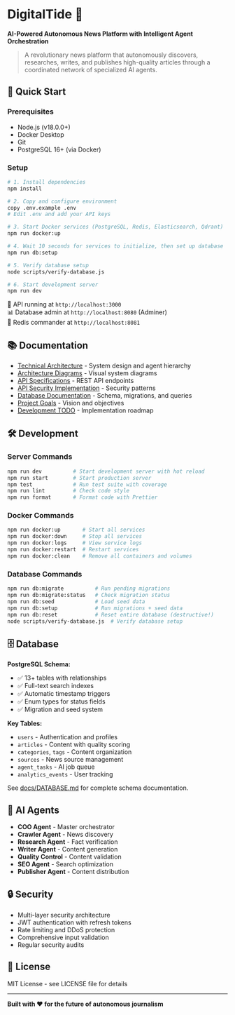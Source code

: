 # DigitalTide 🌊

**AI-Powered Autonomous News Platform with Intelligent Agent Orchestration**

> A revolutionary news platform that autonomously discovers, researches, writes, and publishes high-quality articles through a coordinated network of specialized AI agents.

## 🚀 Quick Start

### Prerequisites
- Node.js (v18.0.0+)
- Docker Desktop
- Git
- PostgreSQL 16+ (via Docker)

### Setup
```bash
# 1. Install dependencies
npm install

# 2. Copy and configure environment
copy .env.example .env
# Edit .env and add your API keys

# 3. Start Docker services (PostgreSQL, Redis, Elasticsearch, Qdrant)
npm run docker:up

# 4. Wait 10 seconds for services to initialize, then set up database
npm run db:setup

# 5. Verify database setup
node scripts/verify-database.js

# 6. Start development server
npm run dev
```

🎉 API running at `http://localhost:3000`  
📊 Database admin at `http://localhost:8080` (Adminer)  
🔴 Redis commander at `http://localhost:8081`

## 📚 Documentation

- [Technical Architecture](docs/TECHNICAL_ARCHITECTURE.md) - System design and agent hierarchy
- [Architecture Diagrams](docs/ARCHITECTURE_DIAGRAMS.md) - Visual system diagrams
- [API Specifications](docs/API_SPECIFICATIONS.md) - REST API endpoints
- [API Security Implementation](docs/API_SECURITY_IMPLEMENTATION.md) - Security patterns
- [Database Documentation](docs/DATABASE.md) - Schema, migrations, and queries
- [Project Goals](.agents/PROJECT_GOALS.md) - Vision and objectives
- [Development TODO](.agents/PROJECT_TODO.md) - Implementation roadmap

## 🛠️ Development

### Server Commands
```bash
npm run dev          # Start development server with hot reload
npm run start        # Start production server
npm test             # Run test suite with coverage
npm run lint         # Check code style
npm run format       # Format code with Prettier
```

### Docker Commands
```bash
npm run docker:up       # Start all services
npm run docker:down     # Stop all services
npm run docker:logs     # View service logs
npm run docker:restart  # Restart services
npm run docker:clean    # Remove all containers and volumes
```

### Database Commands
```bash
npm run db:migrate          # Run pending migrations
npm run db:migrate:status   # Check migration status
npm run db:seed             # Load seed data
npm run db:setup            # Run migrations + seed data
npm run db:reset            # Reset entire database (destructive!)
node scripts/verify-database.js  # Verify database setup
```

## 🗄️ Database

**PostgreSQL Schema:**
- ✅ 13+ tables with relationships
- ✅ Full-text search indexes
- ✅ Automatic timestamp triggers
- ✅ Enum types for status fields
- ✅ Migration and seed system

**Key Tables:**
- `users` - Authentication and profiles
- `articles` - Content with quality scoring
- `categories`, `tags` - Content organization
- `sources` - News source management
- `agent_tasks` - AI job queue
- `analytics_events` - User tracking

See [docs/DATABASE.md](docs/DATABASE.md) for complete schema documentation.

## 🤖 AI Agents

- **COO Agent** - Master orchestrator
- **Crawler Agent** - News discovery
- **Research Agent** - Fact verification
- **Writer Agent** - Content generation
- **Quality Control** - Content validation
- **SEO Agent** - Search optimization
- **Publisher Agent** - Content distribution

## 🔒 Security

- Multi-layer security architecture
- JWT authentication with refresh tokens
- Rate limiting and DDoS protection
- Comprehensive input validation
- Regular security audits

## 📄 License

MIT License - see LICENSE file for details

---

**Built with ❤️ for the future of autonomous journalism**
